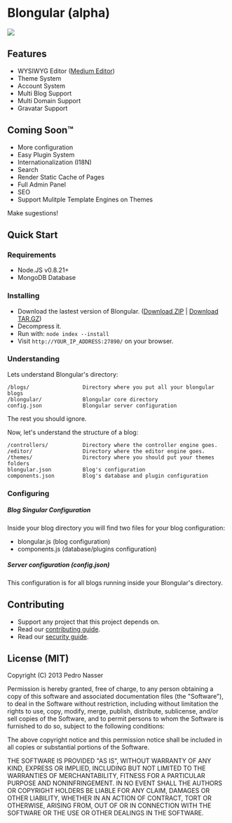 # Blongular (alpha)

![](https://dl.dropboxusercontent.com/u/21773527/blongular.jpg)

## Features

- WYSIWYG Editor ([Medium Editor](https://github.com/daviferreira/medium-editor))
- Theme System
- Account System
- Multi Blog Support
- Multi Domain Support
- Gravatar Support

## Coming Soon™

- More configuration
- Easy Plugin System
- Internationalization (I18N)
- Search
- Render Static Cache of Pages
- Full Admin Panel
- SEO
- Support Mulitple Template Engines on Themes

Make sugestions!

## Quick Start

### Requirements

- Node.JS v0.8.21+
- MongoDB Database

### Installing

- Download the lastest version of Blongular. ([Download ZIP](http://blongular.com/latest.zip) | [Download TAR.GZ](http://blongular.com/latest.tar.gz))
- Decompress it.
- Run with: `node index --install`
- Visit `http://YOUR_IP_ADDRESS:27890/` on your browser.

### Understanding

Lets understand Blongular's directory:

```
/blogs/					Directory where you put all your blongular blogs
/blongular/				Blongular core directory
config.json				Blongular server configuration
```

The rest you should ignore.

Now, let's understand the structure of a blog:

```
/controllers/			Directory where the controller engine goes.
/editor/				Directory where the editor engine goes.
/themes/				Directory where you should put your themes folders
blongular.json			Blog's configuration
components.json			Blog's database and plugin configuration
```

### Configuring

##### Blog Singular Configuration

Inside your blog directory you will find two files for your blog configuration:

- blongular.js (blog configuration)
- components.js (database/plugins configuration)

##### Server configuration (config.json)

This configuration is for all blogs running inside your Blongular's directory.

## Contributing

- Support any project that this project depends on.
- Read our [contributing guide](https://github.com/blongular/blongular/blob/master/CONTRIBUTING.md).
- Read our [security guide](https://github.com/blongular/blongular/blob/master/SECURITY.md).

## License (MIT)

Copyright (C) 2013 Pedro Nasser

Permission is hereby granted, free of charge, to any person obtaining a copy of this software and associated documentation files (the "Software"), to deal in the Software without restriction, including without limitation the rights to use, copy, modify, merge, publish, distribute, sublicense, and/or sell copies of the Software, and to permit persons to whom the Software is furnished to do so, subject to the following conditions:

The above copyright notice and this permission notice shall be included in all copies or substantial portions of the Software.

THE SOFTWARE IS PROVIDED "AS IS", WITHOUT WARRANTY OF ANY KIND, EXPRESS OR IMPLIED, INCLUDING BUT NOT LIMITED TO THE WARRANTIES OF MERCHANTABILITY, FITNESS FOR A PARTICULAR PURPOSE AND NONINFRINGEMENT. IN NO EVENT SHALL THE AUTHORS OR COPYRIGHT HOLDERS BE LIABLE FOR ANY CLAIM, DAMAGES OR OTHER LIABILITY, WHETHER IN AN ACTION OF CONTRACT, TORT OR OTHERWISE, ARISING FROM, OUT OF OR IN CONNECTION WITH THE SOFTWARE OR THE USE OR OTHER DEALINGS IN THE SOFTWARE.